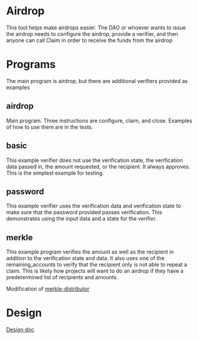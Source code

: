 # Airdrop

This tool helps make airdrops easier. The DAO or whoever wants to issue the airdrop needs to
configure the airdrop, provide a verifier, and then anyone can call Claim in order to receive the
funds from the airdrop


# Programs

The main program is airdrop, but there are additional verifiers provided as examples

## airdrop

Main program. Three instructions are configure, claim, and close. Examples of
how to use them are in the tests.

## basic

This example verifier does not use the verification state, the verification data
passed in, the amount requested, or the recipient. It always approves. This is
the simplest example for testing.

## password

This example verifier uses the verification data and verification state to make
sure that the password provided passes verification. This demonstrates using the
input data and a state for the verifier.

## merkle

This example program verifies the amount as well as the recipient in addition to
the verification state and data. It also uses one of the remaining_accounts to
verify that the recipient only is not able to repeat a claim. This is likely how
projects will want to do an airdrop if they have a predetermined list of
recipients and amounts.

Modification of [merkle-distributor](https://github.com/saber-hq/merkle-distributor)

# Design
[Design doc](https://docs.google.com/document/d/1SYqRHrPhmiA2M0D2P7GGkqKktOQJX-3xw4BvMMr6Se8)